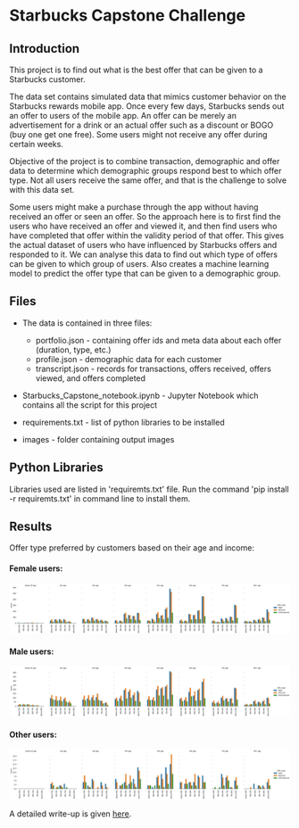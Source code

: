 
# Starbucks Capstone Challenge

## Introduction

This project is to find out what is the best offer that can be given to a Starbucks customer.

The data set contains simulated data that mimics customer behavior on the Starbucks rewards mobile app. Once every few days, Starbucks sends out an offer to users of the mobile app. An offer can be merely an advertisement for a drink or an actual offer such as a discount or BOGO (buy one get one free). Some users might not receive any offer during certain weeks.

Objective of the project is to combine transaction, demographic and offer data to determine which demographic groups respond best to which offer type. Not all users receive the same offer, and that is the challenge to solve with this data set.

Some users might make a purchase through the app without having received an offer or seen an offer. So the approach here is to first find the users who have received an offer and viewed it, and then find users who have completed that offer within the validity period of that offer. This gives the actual dataset of users who have influenced by Starbucks offers and responded to it. We can analyse this data to find out which type of offers can be given to which group of users. Also creates a machine learning model to predict the offer type that can be given to a demographic group.

## Files

* The data is contained in three files:
    * portfolio.json - containing offer ids and meta data about each offer (duration, type, etc.)
    * profile.json - demographic data for each customer
    * transcript.json - records for transactions, offers received, offers viewed, and offers completed
  
* Starbucks_Capstone_notebook.ipynb - Jupyter Notebook which contains all the script for this project
* requirements.txt - list of python libraries to be installed
* images - folder containing output images

## Python Libraries 

Libraries used are listed in 'requiremts.txt' file. Run the command 'pip install -r requiremts.txt' in command line to install them.

## Results

Offer type preferred by customers based on their age and income:

#### Female users:
<img src="images/female.png"/>

#### Male users:
<img src="images/male.png"/>

#### Other users:
<img src="images/other.png"/>

A detailed write-up is given [here](https://medium.com/@induvkrishna/analysis-of-startbucks-offers-746d54cc31c9).
